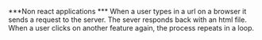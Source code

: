 ***Non react applications ***
When a user types in a url on a browser it sends a request to the server. The sever responds back with an html file. When a user clicks on another feature again, the process repeats in a loop. 